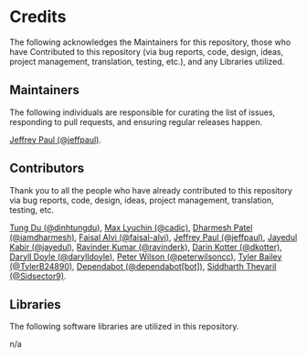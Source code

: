 # Credits

The following acknowledges the Maintainers for this repository, those who have Contributed to this repository (via bug reports, code, design, ideas, project management, translation, testing, etc.), and any Libraries utilized.

## Maintainers

The following individuals are responsible for curating the list of issues, responding to pull requests, and ensuring regular releases happen.

[Jeffrey Paul (@jeffpaul)](https://github.com/jeffpaul).

## Contributors

Thank you to all the people who have already contributed to this repository via bug reports, code, design, ideas, project management, translation, testing, etc.

[Tung Du (@dinhtungdu)](https://github.com/dinhtungdu), [Max Lyuchin (@cadic)](https://github.com/cadic), [Dharmesh Patel (@iamdharmesh)](https://github.com/iamdharmesh), [Faisal Alvi (@faisal-alvi)](https://github.com/faisal-alvi), [Jeffrey Paul (@jeffpaul)](https://github.com/jeffpaul), [Jayedul Kabir (@jayedul)](https://github.com/jayedul), [Ravinder Kumar (@ravinderk)](https://github.com/ravinderk), [Darin Kotter (@dkotter)](https://github.com/dkotter), [Daryll Doyle (@darylldoyle)](https://github.com/darylldoyle), [Peter Wilson (@peterwilsoncc)](https://github.com/peterwilsoncc), [Tyler Bailey (@TylerB24890)](https://github.com/TylerB24890), [Dependabot (@dependabot[bot])](https://github.com/apps/dependabot), [Siddharth Thevaril (@Sidsector9)](https://github.com/Sidsector9).

## Libraries

The following software libraries are utilized in this repository.

n/a
